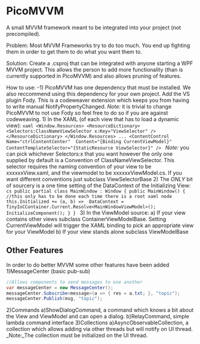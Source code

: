 PicoMVVM
========

A small MVVM framework meant to be integrated into your project (not precompiled).

Problem:
	Most MVVM Frameworks try to do too much.  You end up fighting them in order to get them to do what you want them to.

Solution:
	Create a .csproj that can be integrated with anyone starting a WPF MVVM project.  This allows the person to add more functionality (than is currently supported in PicoMVVM) and also allows pruning of features.

How to use:
	-1) PicoMVVM has one dependency that must be installed.  We also reccommend using this dependency for your own project. Add the VS plugin Fody.  This is a codeweaver extension which keeps you from having to write manual NotifyPropertyChanged.  _Note:_ it is trivial to change PicoMVVM to not use Fody so feel free to do so if you are against codeweaving.
	1) In the XAML (of each view that has to load a dynamic view):
	```xaml
<Window.Resources>
     <ResourceDictionary>
          <Selectors:ClassNameViewSelector x:Key="ViewSelector" />
     </ResourceDictionary>
</Window.Resources>
    ...
<ContentControl Name="ctrlContentCenter" 
        		Content="{Binding CurrentViewModel}"  
        		ContentTemplateSelector="{StaticResource ViewSelector}"
                />
	```
	_Note:_ you can pick whichever Selectors:x that you want however the only one supplied by default is a Convention of ClassNameViewSelector. This selector requires the naming convention of your view to be xxxxxxView.xaml, and the viewmodel to be xxxxxxViewModel.cs.  If you want different conventions just subclass ViewSelectorBase
	2) The _ONLY_ bit of sourcery is a one time setting of the DataContext of the Initializing View:
	```cs
	public partial class MainWindow : Window
	{
		public MainWindow()
		{
			//this only has to be done each time there is a root xaml node
			this.Initialized += (a, b) => 
				DataContext = TinyIoCContainer.Current.Resolve<MainWindowViewModel>();
			InitializeComponent();
		}
	}
	```
	3) In the ViewModel source:
		a) If your view contains other views subclass ContainerViewModelBase. Setting CurrentViewModel will trigger the XAML binding to pick an appropriate view for your ViewModel
		b) If your view stands alone subclass ViewModelBase

Other Features
--------------
In order to do better MVVM some other features have been added
1)MessageCenter (basic pub-sub)
```cs
//Allows components to send messages to one another
var messageCenter = new MessageCenter();
messageCenter.Subscribe<message>(a => { res = a.txt; }, "topic");
messageCenter.Publish(msg, "topic");
```
2)Commands
	a)ShowDialogCommand, a command which knows a bit about the View and ViewModel and can open a dialog.
	b)RelayCommand, simple lambda command interface
3)Collections
	a)AsyncObservableCollection, a collection which allows adding via other threads but will notify on UI thread.  _Note:_The collection must be initialized on the UI thread.
